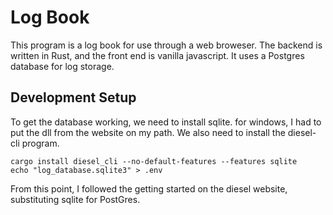 # Log Book

This program is a log book for use through a web broweser. The backend is written in Rust, and the front end is vanilla javascript. It uses a Postgres database for log storage.

## Development Setup

To get the database working, we need to install sqlite. for windows, I had to put the dll from the website on my path. We also need to install the diesel-cli program.

```
cargo install diesel_cli --no-default-features --features sqlite
echo "log_database.sqlite3" > .env
```

From this point, I followed the getting started on the diesel website, substituting sqlite for PostGres.

